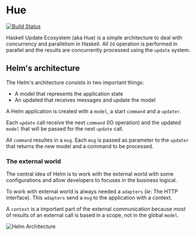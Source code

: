 # Hue
[![Build Status](https://travis-ci.org/carlosmaniero/Hue.svg?branch=master)](https://travis-ci.org/carlosmaniero/Hue)

Haskell Update Ecosystem (aka Hue) is a simple architecture to deal
with concurrency and parallelism in Haskell. All `IO` operation is
performed in parallel and the results are concurrently processed using
the `update` system.

## Helm's architecture

The Helm's architecture consists in two important things:

- A model that represents the application state
- An updated that receives messages and update the model


A Helm application is created with a `model`, a start `command`
and a `updater`.

Each `update` call receive the next `command` (IO operation) and the
updated `model` that will be passed for the next `update` call.

All `command` resultes in a `msg`. Each `msg` is passed as parameter
to the `updater` that returns the new model and a command to be
processed.

### The external world

The central idea of Helm is to work with the external world with some
configurations and allow developers to focuses in the business logical.

To work with external world is always needed a `adapters` (*ie*: The HTTP
interface). This `adapters` send a `msg` to the application with a context.

A `context` is a important part of the external communication
because most of results of an external call is based in a scope, not in
the global `model`.

![Helm Architecture](https://rawcdn.githack.com/carlosmaniero/Helm/master/docs/architeture.svg)
